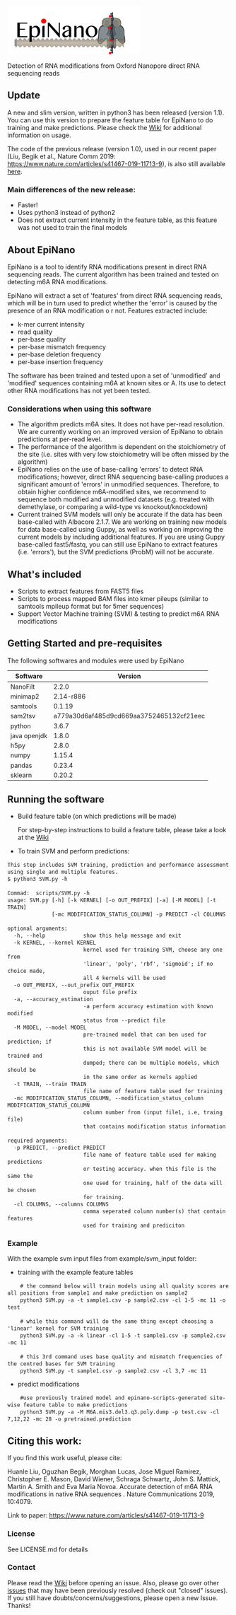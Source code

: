 <img src="image/Epinano_logo_v1.jpg" width='300' height='110'>

Detection of RNA modifications from Oxford Nanopore direct RNA sequencing reads

## Update
A new and slim version, written in python3 has been  released (version 1.1). You can use this version to prepare the feature table for EpiNano to do training and make predictions. Please check the [Wiki](https://github.com/enovoa/EpiNano/wiki) for additional information on usage.

The code of the previous release (version 1.0), used in our recent paper (Liu, Begik et al., Nature Comm 2019: https://www.nature.com/articles/s41467-019-11713-9), is also still available [here](https://github.com/enovoa/EpiNano/releases).

### Main differences of the new release:
- Faster!
- Uses python3 instead of python2
- Does not extract current intensity in the feature table, as this feature was not used to train the final models

## About EpiNano
EpiNano is a tool to identify RNA modifications present in direct RNA sequencing reads. The current algorithm has been trained and tested on detecting m6A RNA modifications.

EpiNano will extract a set of 'features' from direct RNA sequencing reads, which will be in turn used to predict whether the 'error' is caused by the presence of an RNA modification o r not.
Features extracted include:
- k-mer current intensity
- read quality
- per-base quality
- per-base mismatch frequency
- per-base deletion frequency
- per-base insertion frequency

The software has been trained and tested upon a set of 'unmodified' and 'modified' sequences containing m6A at known sites or A. Its use to detect other RNA modifications has not yet been tested.

### Considerations when using this software

- The algorithm predicts m6A sites. It does not have per-read resolution. We are currently working on an improved version of EpiNano to obtain predictions at per-read level.
- The performance of the algorithm is dependent on the stoichiometry of the site (i.e. sites with very low stoichiometry will be often missed by the algorithm)
- EpiNano relies on the use of base-calling 'errors' to detect RNA modifications; however, direct RNA sequencing base-calling produces a significant amount of 'errors' in unmodified sequences. Therefore, to obtain higher confidence m6A-modified sites, we recommend to sequence both modified and unmodified datasets (e.g. treated with demethylase, or comparing a wild-type vs knockout/knockdown)
- Current trained SVM models will only be accurate if the data has been base-called with Albacore 2.1.7. We are working on training new models for data base-called using Guppy, as well as working on improving the current models by including additional features. If you are using Guppy base-called fast5/fastq, you can still use EpiNano to extract features (i.e. 'errors'), but the SVM predictions (ProbM) will not be accurate.

## What's included
- Scripts to extract features from FAST5 files
- Scripts to process mapped BAM files into kmer pileups (similar to samtools mpileup format but for 5mer sequences)
- Support Vector Machine training (SVM) & testing to predict m6A RNA modifications

## Getting Started and pre-requisites
The following softwares and modules were used by EpiNano

| Software  | Version |
| ------------- | ------------- |
| NanoFilt  | 2.2.0  |
| minimap2  | 2.14-r886  |
| samtools  | 0.1.19  |
| sam2tsv  | a779a30d6af485d9cd669aa3752465132cf21eec   |
| python  | 3.6.7   |
| java openjdk   | 1.8.0    |
| h5py  | 2.8.0    |
| numpy  | 1.15.4     |
| pandas  | 0.23.4        |
| sklearn  | 0.20.2     |

## Running the software
* Build feature table (on which predictions will be made)

    For step-by-step instructions to build a feature table, please take a look at the [Wiki](https://github.com/enovoa/EpiNano/wiki)

* To train SVM and perform predictions:
```
This step includes SVM training, prediction and performance assessment using single and multiple features.
$ python3 SVM.py -h

Commad:  scripts/SVM.py -h
usage: SVM.py [-h] [-k KERNEL] [-o OUT_PREFIX] [-a] [-M MODEL] [-t TRAIN]
              [-mc MODIFICATION_STATUS_COLUMN] -p PREDICT -cl COLUMNS

optional arguments:
  -h, --help            show this help message and exit
  -k KERNEL, --kernel KERNEL
                        kernel used for training SVM, choose any one from
                        'linear', 'poly', 'rbf', 'sigmoid'; if no choice made,
                        all 4 kernels will be used
  -o OUT_PREFIX, --out_prefix OUT_PREFIX
                        ouput file prefix
  -a, --accuracy_estimation
                        -a perform accuracy estimation with known modified
                        status from --predict file
  -M MODEL, --model MODEL
                        pre-trained model that can ben used for prediction; if
                        this is not available SVM model will be trained and
                        dumped; there can be multiple models, which should be
                        in the same order as kernels applied
  -t TRAIN, --train TRAIN
                        file name of feature table used for training
  -mc MODIFICATION_STATUS_COLUMN, --modification_status_column MODIFICATION_STATUS_COLUMN
                        column number from (input file1, i.e, traing file)
                        that contains modification status information

required arguments:
  -p PREDICT, --predict PREDICT
                        file name of feature table used for making predictions
                        or testing accuracy. when this file is the same the
                        one used for training, half of the data will be chosen
                        for training.
  -cl COLUMNS, --columns COLUMNS
                        comma seperated column number(s) that contain features
                        used for training and prediciton

```                        

### Example

With the example svm input files from example/svm_input folder:

* training with the example feature tables
```
	# the command below will train models using all quality scores are all positions from sample1 and make prediction on sample2
	python3 SVM.py -a -t sample1.csv -p sample2.csv -cl 1-5 -mc 11 -o test

	# while this command will do the same thing except choosing a 'linear' kernel for SVM training
	python3 SVM.py -a -k linear -cl 1-5 -t sample1.csv -p sample2.csv -mc 11

	# this 3rd command uses base quality and mismatch frequencies of the centred bases for SVM training
	python3 SVM.py -t sample1.csv -p sample2.csv -cl 3,7 -mc 11
```
* predict modifications   
```
	#use previously trained model and epinano-scripts-generated site-wise feature table to make predictions
	python3 SVM.py -a -M M6A.mis3.del3.q3.poly.dump -p test.csv -cl 7,12,22 -mc 28 -o pretrained.prediction
```

## Citing this work:
If you find this work useful, please cite:

Huanle Liu, Oguzhan Begik, Morghan Lucas, Jose Miguel Ramirez, Christopher E. Mason, David Wiener, Schraga Schwartz, John S. Mattick, Martin A. Smith and Eva Maria Novoa. Accurate detection of m6A RNA modifications in native RNA sequences . Nature Communications 2019, 10:4079.

Link to paper: https://www.nature.com/articles/s41467-019-11713-9

### License
See LICENSE.md for details

### Contact
Please read the [Wiki](https://github.com/enovoa/EpiNano/wiki) before opening an issue. Also, please go over other [issues](https://github.com/enovoa/EpiNano/issues) that may have been previously resolved (check out "closed" issues).
If you still have doubts/concerns/suggestions, please open a new Issue.
Thanks!
